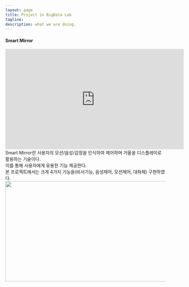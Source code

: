 ```yaml
---
layout: page
title: Project in BigData Lab
tagline:  
description: what we are doing.
---
```

#### Smart Mirror




<iframe width="560" height="315" src="https://www.youtube.com/embed/rkvoEQ5mxfo" frameborder="0" allowfullscreen></iframe>
Smart Mirror란 사용자의 모션/음성/감정을 인식하여 제어하며 거울을 디스플레이로 활용하는 기술이다.<br>
이를 통해 사용자에게 유용한 기능 제공한다.<br>
본 프로젝트에서는 크게 4가지 기능을(비서기능, 음성제어, 모션제어, 대화체) 구현하였다.<br>
<img width="560" height="315" src="https://drive.google.com/open?id=0B5C8fS3qZD9AZnlwOTZtdUwtMGM">



<!-- [Demo](https://j1kg8eg5p9.execute-api.us-east-1.amazonaws.com/deploy) -->
